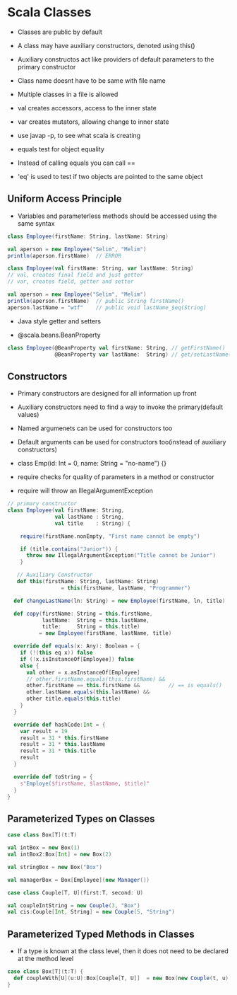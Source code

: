 # Scala Classes

- Classes are public by default
- A class may have auxiliary constructors, denoted using this()
- Auxiliary constructos act like providers of default parameters to the primary constructor
- Class name doesnt have to be same with file name
- Multiple classes in a file is allowed

- val creates accessors, access to the inner state
- var creates mutators, allowing change to inner state
- use javap -p, to see what scala is creating

- equals test for object equality
- Instead of calling equals you can call ==
- 'eq' is used to test if two objects are pointed to the same object


## Uniform Access Principle

- Variables and parameterless methods should be accessed using the same syntax

```scala
class Employee(firstName: String, lastName: String)

val aperson = new Employee("Selim", "Melim")
println(aperson.firstName)  // ERROR

class Employee(val firstName: String, var lastName: String)
// val, creates final field and just getter
// var, creates field, getter and setter

val aperson = new Employee("Selim", "Melim")
println(aperson.firstName)  // public String firstName()
aperson.lastName = "wtf"    // public void lastName_$eq(String)
```

* Java style getter and setters

- @scala.beans.BeanProperty

```scala
class Employee(@BeanProperty val firstName: String, // getFirstName()
               @BeanProperty var lastName:  String) // get/setLastName()
```


## Constructors

- Primary constructors are designed for all information up front
- Auxiliary constructors need to find a way to invoke the primary(default values)
- Named argumenets can be used for constructors too
- Default arguments can be used for constructors too(instead of auxiliary constructors)
- class Emp(id: Int = 0, name: String = "no-name") {}

- require checks for quality of parameters in a method or constructor
- require will throw an IllegalArgumentException

```scala
// primary constructor
class Employee(val firstName: String,
               val lastName : String,
               val title    : String) {

    require(firstName.nonEmpty, "First name cannot be empty")

    if (title.contains("Junior")) {
      throw new IllegalArgumentException("Title cannot be Junior")
    }

   // Auxiliary Constructor
   def this(firstName: String, lastName: String)
                 = this(firstName, lastName, "Programmer")

  def changeLastName(ln: String) = new Employee(firstName, ln, title)

  def copy(firstName: String = this.firstName,
           lastName:  String = this.lastName,
           title:     String = this.title)
          = new Employee(firstName, lastName, title)

  override def equals(x: Any): Boolean = {
    if (!(this eq x)) false
    if (!x.isInstanceOf[Employee]) false
    else {
      val other = x.asInstanceOf[Employee]
      // other.firstName.equals(this.firstName) &&
      other.firstName == this.firstName &&         // == is equals()
      other.lastName.equals(this.lastName) &&
      other title.equals(this.title)
    }
  }

  override def hashCode:Int = {
    var result = 19
    result = 31 * this.firstName
    result = 31 * this.lastName
    result = 31 * this.title
    result
  }

  override def toString = {
    s"Employe($firstName, $lastName, $title)"
  }
}
```

## Parameterized Types on Classes


```scala
case class Box[T](t:T)

val intBox = new Box(1)
val intBox2:Box[Int] = new Box(2)

val stringBox = new Box("Box")

val managerBox = Box[Employee](new Manager())

case class Couple[T, U](first:T, second: U)

val coupleIntString = new Couple(3, "Box")
val cis:Couple[Int, String] = new Couple(5, "String")

```

## Parameterized Typed Methods in Classes

- If a type is known at the class level, then it does not need to be declared at
  the method level

```scala
case class Box[T](t:T) {
  def coupleWith[U](u:U):Box[Couple[T, U]]  = new Box(new Couple(t, u))
}
```

